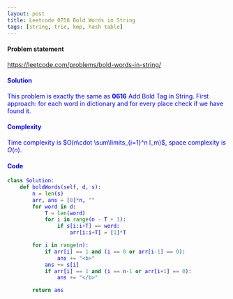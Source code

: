 ```yaml
---
layout: post
title: Leetcode 0758 Bold Words in String
tags: [string, trie, kmp, hash table]
---
```


#### Problem statement

<a href="https://leetcode.com/problems/bold-words-in-string/"> <font color = blue>https://leetcode.com/problems/bold-words-in-string/

#### Solution
This problem is exactly the same as **0616** Add Bold Tag in String. First approach: for each word in dictionary and for every place check if we have found it. 

#### Complexity
Time complexity is $O(n\cdot \sum\limits_{i=1}^n l_m)$, space complexity is $O(n)$.

#### Code
```python
class Solution:
    def boldWords(self, d, s):
        n = len(s)
        arr, ans = [0]*n, ""
        for word in d:
            T = len(word)
            for i in range(n - T + 1):
                if s[i:i+T] == word:
                    arr[i:i+T] = [1]*T

        for i in range(n):
            if arr[i] == 1 and (i == 0 or arr[i-1] == 0):
                ans += "<b>"
            ans += s[i]
            if arr[i] == 1 and (i == n-1 or arr[i+1] == 0):
                ans += "</b>"

        return ans
```

